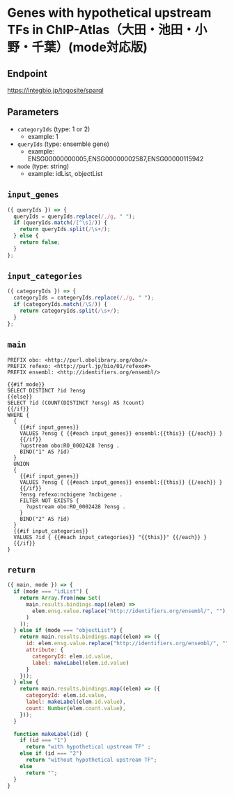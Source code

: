 # Genes with hypothetical upstream TFs in ChIP-Atlas（大田・池田・小野・千葉）(mode対応版)

## Endpoint

https://integbio.jp/togosite/sparql

## Parameters
* `categoryIds` (type: 1 or 2)
  * example: 1
* `queryIds` (type: ensemble gene)
  * example: ENSG00000000005,ENSG00000002587,ENSG00000115942
* `mode` (type: string)
  * example: idList, objectList

## `input_genes`
```javascript
({ queryIds }) => {
  queryIds = queryIds.replace(/,/g, " ");
  if (queryIds.match(/[^\s]/)) {
    return queryIds.split(/\s+/);
  } else {
    return false;
  }
};
```

## `input_categories`
```javascript
({ categoryIds }) => {
  categoryIds = categoryIds.replace(/,/g, " ");
  if (categoryIds.match(/\S/)) {
    return categoryIds.split(/\s+/);
  }
};
```

## `main`

```sparql
PREFIX obo: <http://purl.obolibrary.org/obo/>
PREFIX refexo: <http://purl.jp/bio/01/refexo#>
PREFIX ensembl: <http://identifiers.org/ensembl/>

{{#if mode}}
SELECT DISTINCT ?id ?ensg
{{else}}
SELECT ?id (COUNT(DISTINCT ?ensg) AS ?count)
{{/if}}
WHERE {
  {
    {{#if input_genes}}
    VALUES ?ensg { {{#each input_genes}} ensembl:{{this}} {{/each}} }
    {{/if}}
    ?upstream obo:RO_0002428 ?ensg .
    BIND("1" AS ?id)
  }
  UNION
  {
    {{#if input_genes}}
    VALUES ?ensg { {{#each input_genes}} ensembl:{{this}} {{/each}} }
    {{/if}}
    ?ensg refexo:ncbigene ?ncbigene .
    FILTER NOT EXISTS {
      ?upstream obo:RO_0002428 ?ensg .
    }
    BIND("2" AS ?id)
  }
  {{#if input_categories}}
  VALUES ?id { {{#each input_categories}} "{{this}}" {{/each}} }
  {{/if}}
}

```

## `return`

```javascript
({ main, mode }) => {
  if (mode === "idList") {
    return Array.from(new Set(
      main.results.bindings.map((elem) =>
        elem.ensg.value.replace("http://identifiers.org/ensembl/", "")
      )
    ));
  } else if (mode === "objectList") {
    return main.results.bindings.map((elem) => ({
      id: elem.ensg.value.replace("http://identifiers.org/ensembl/", ""),
      attribute: {
        categoryId: elem.id.value,
        label: makeLabel(elem.id.value)
      }
    }));
  } else {
    return main.results.bindings.map((elem) => ({
      categoryId: elem.id.value,
      label: makeLabel(elem.id.value),
      count: Number(elem.count.value),
    }));
  }

  function makeLabel(id) {
    if (id === "1") 
      return "with hypothetical upstream TF" ;
    else if (id === "2")
      return "without hypothetical upstream TF";
    else
      return "";
  }
}
```